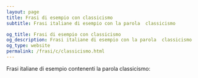```yaml
---
layout: page
title: Frasi di esempio con classicismo 
subtitle: Frasi italiane di esempio con la parola  classicismo

og_title: Frasi di esempio con classicismo 
og_description: Frasi italiane di esempio con la parola  classicismo
og_type: website
permalink: /frasi/c/classicismo.html
---
```


Frasi italiane di esempio contenenti la parola classicismo:


